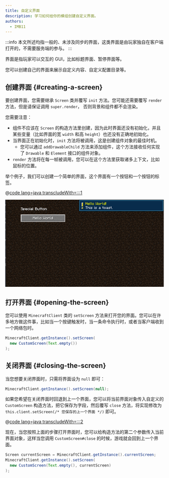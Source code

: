 ```yaml
---
title: 自定义界面
description: 学习如何给你的模组创建自定义界面。
authors:
  - IMB11
---
```


:::info
本文所述均指一般的、未涉及同步的界面，这类界面是由玩家独自在客户端打开的，不需要服务端的参与。
:::

界面是指玩家可以交互的 GUI，比如标题界面、暂停界面等。

您可以创建自己的界面来展示自定义内容、自定义配置目录等。

## 创建界面 {#creating-a-screen}

要创建界面，您需要继承 `Screen` 类并覆写 `init` 方法。您可能还需要覆写 `render` 方法，但是请保证调用 `super.render`， 否则背景和组件都不会渲染。

您需要注意：

- 组件不应该在 `Screen` 的构造方法里创建，因为此时界面还没有初始化，并且某些变量（比如界面的宽 `width` 和高 `height`）也还没有正确地初始化。
- 当界面正在初始化时，`init` 方法将被调用，这是创建组件对象的最佳时机。
  - 您可以通过 `addDrawableChild` 方法来添加组件，这个方法接收任何实现了 `Drawable` 和 `Element` 接口的组件对象。
- `render` 方法将在每一帧被调用，您可以在这个方法里获取诸多上下文，比如鼠标的位置。

举个例子，我们可以创建一个简单的界面，这个界面有一个按钮和一个按钮的标签。

@[code lang=java transcludeWith=:::1](@/reference/1.21/src/client/java/com/example/docs/rendering/screens/CustomScreen.java)

![自定义界面 1](/assets/develop/rendering/gui/custom-1-example.png)

## 打开界面 {#opening-the-screen}

您可以使用 `MinecraftClient` 类的 `setScreen` 方法来打开您的界面。您可以在许多地方做这件事，比如当一个按键触发时，当一条命令执行时，或者当客户端收到一个网络包时。

```java
MinecraftClient.getInstance().setScreen(
  new CustomScreen(Text.empty())
);
```

## 关闭界面 {#closing-the-screen}

当您想要关闭界面时，只需将界面设为 `null` 即可：

```java
MinecraftClient.getInstance().setScreen(null);
```

如果您希望在关闭界面时回退到上一个界面，您可以将当前界面对象传入自定义的 `CustomScreen` 构造方法，把它保存为字段，然后覆写 `close` 方法，将实现修改为 `this.client.setScreen(/* 您保存的上一个界面 */)` 即可。

@[code lang=java transcludeWith=:::2](@/reference/1.21/src/client/java/com/example/docs/rendering/screens/CustomScreen.java)

现在，当您按照上面的步骤打开界面时，您可以给构造方法的第二个参数传入当前界面对象，这样当您调用 `CustomScreen#close` 的时候，游戏就会回到上一个界面。

```java
Screen currentScreen = MinecraftClient.getInstance().currentScreen;
MinecraftClient.getInstance().setScreen(
  new CustomScreen(Text.empty(), currentScreen)
);
```
